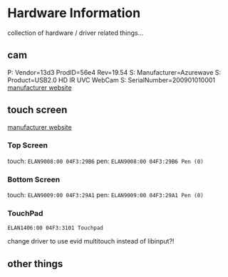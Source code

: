 <!--lint disable list-item-indent-->
<!--lint disable list-item-bullet-indent-->

# Hardware Information
collection of hardware / driver related things...

## cam
P:  Vendor=13d3 ProdID=56e4 Rev=19.54
S:  Manufacturer=Azurewave
S:  Product=USB2.0 HD IR UVC WebCam
S:  SerialNumber=200901010001
[manufacturer website](http://www.azurewave.com/camera-modules.html)


## touch screen

[manufacturer website](http://www.emc.com.tw/emc/en/Product/Solution/PenAndTouchInputSolutions)

### Top Screen
touch: `ELAN9008:00 04F3:29B6`
pen: `ELAN9008:00 04F3:29B6 Pen (0)`

### Bottom Screen
touch: `ELAN9009:00 04F3:29A1`
pen: `ELAN9009:00 04F3:29A1 Pen (0)`

### TouchPad
`ELAN1406:00 04F3:3101 Touchpad`

change driver to use evid multitouch instead of libinput?!





## other things
